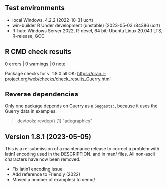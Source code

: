 ## Test environments
* local Windows, 4.2.2 (2022-10-31 ucrt)
* win-builder R Under development (unstable) (2023-05-03 r84386 ucrt)
* R-hub: Windows Server 2022, R-devel, 64 bit; Ubuntu Linux 20.04.1 LTS, R-release, GCC

## R CMD check results

0 errors | 0 warnings | 0 note


Package checks for v. 1.8.0 all OK: https://cran.r-project.org/web/checks/check_results_Guerry.html

## Reverse dependencies

Only one package depends on Guerry as a `Suggests:`, because it uses the Guerry data in examples.

> devtools::revdep()
[1] "adegraphics"


## Version 1.8.1 (2023-05-05)

This is a re-submission of a maintenance release to correct a problem with latin1 encoding used in the DESCRIPTION.
and in man/ files. All non-ascii characters have now been removed.

* Fix latin1 encoding issue
* Add reference to Friendly (2022)
* Moved a number of examples/ to demo/

